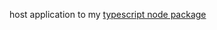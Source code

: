 host application to my [typescript node package](https://github.com/ProductivityTools-Learning/productivitytools.learning.typescript.npmpackage)

